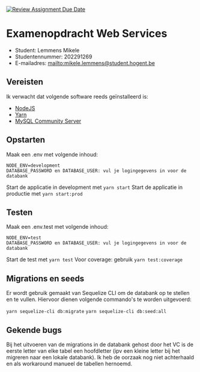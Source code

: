 [![Review Assignment Due Date](https://classroom.github.com/assets/deadline-readme-button-24ddc0f5d75046c5622901739e7c5dd533143b0c8e959d652212380cedb1ea36.svg)](https://classroom.github.com/a/snPWRHYg)

# Examenopdracht Web Services

- Student: Lemmens Mikele
- Studentennummer: 202291269
- E-mailadres: <mailto:mikele.lemmens@student.hogent.be>

## Vereisten

Ik verwacht dat volgende software reeds geïnstalleerd is:

- [NodeJS](https://nodejs.org)
- [Yarn](https://yarnpkg.com)
- [MySQL Community Server](https://dev.mysql.com/downloads/mysql/)

## Opstarten

Maak een .env met volgende inhoud:

```.env
NODE_ENV=development
DATABASE_PASSWORD en DATABASE_USER: vul je logingegevens in voor de databank
```

Start de applicatie in development met `yarn start`
Start de applicatie in productie met `yarn start:prod`

## Testen

Maak een .env.test met volgende inhoud:

```.env
NODE_ENV=test
DATABASE_PASSWORD en DATABASE_USER: vul je logingegevens in voor de databank
```

Start de test met `yarn test`
Voor coverage: gebruik `yarn test:coverage`

## Migrations en seeds

Er wordt gebruik gemaakt van Sequelize CLI om de databank op te stellen en te vullen. Hiervoor dienen volgende commando's te worden uitgevoerd:

`yarn sequelize-cli db:migrate`
`yarn sequelize-cli db:seed:all`

## Gekende bugs

Bij het uitvoeren van de migrations in de databank gehost door het VC is de eerste letter van elke tabel een hoofdletter (ipv een kleine letter bij het migreren naar een lokale databank). Ik heb de oorzaak nog niet achterhaald en als workaround manueel de tabellen hernoemd.
